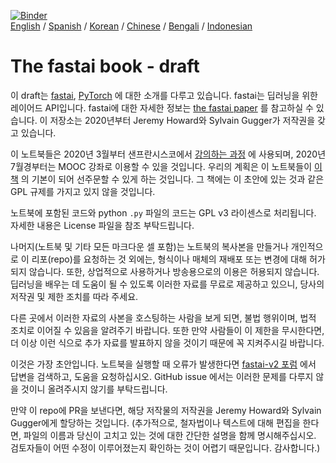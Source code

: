 [![Binder](https://mybinder.org/badge_logo.svg)](https://mybinder.org/v2/gh/fastai/fastbook/master)  
[English](./README.md) / [Spanish](./README_es.md) / [Korean](./README_ko.md) / [Chinese](./README_zh.md) / [Bengali](./README_bn.md) / [Indonesian](./README_id.md)

# The fastai book - draft

이 draft는 [fastai](https://docs.fast.ai/), [PyTorch](https://pytorch.org/) 에 대한 소개를 다루고 있습니다. fastai는 딥러닝을 위한 레이어드 API입니다. fastai에 대한 자세한 정보는 [the fastai paper](https://www.mdpi.com/2078-2489/11/2/108) 를 참고하실 수 있습니다. 이 저장소는 2020년부터 Jeremy Howard와 Sylvain Gugger가 저작권을 갖고 있습니다.

이 노트북들은 2020년 3월부터 샌프란시스코에서 [강의하는 과정](https://www.usfca.edu/data-institute/certificates/deep-learning-part-one) 에 사용되며, 2020년 7월경부터는 MOOC 강좌로 이용할 수 있을 것입니다. 우리의 계획은 이 노트북들이 [이 책](https://www.amazon.com/Deep-Learning-Coders-fastai-PyTorch/dp/1492045527) 의 기본이 되어 선주문할 수 있게 하는 것입니다. 그 책에는 이 초안에 있는 것과 같은 GPL 규제를 가지고 있지 않을 것입니다.

노트북에 포함된 코드와 python `.py` 파일의 코드는 GPL v3 라이센스로 처리됩니다. 자세한 내용은 License 파일을 참조 부탁드립니다.

나머지(노트북 및 기타 모든 마크다운 셀 포함)는 노트북의 복사본을 만들거나 개인적으로 이 리포(repo)를 요청하는 것 외에는, 형식이나 매체의 재배포 또는 변경에 대해 허가되지 않습니다. 또한, 상업적으로 사용하거나 방송용으로의 이용은 허용되지 않습니다. 딥러닝을 배우는 데 도움이 될 수 있도록 이러한 자료를 무료로 제공하고 있으니, 당사의 저작권 및 제한 조치를 따라 주세요.

다른 곳에서 이러한 자료의 사본을 호스팅하는 사람을 보게 되면, 불법 행위이며, 법적 조치로 이어질 수 있음을 알려주기 바랍니다. 또한 만약 사람들이 이 제한을 무시한다면, 더 이상 이런 식으로 추가 자료를 발표하지 않을 것이기 때문에 꼭 지켜주시길 바랍니다.

이것은 가장 초안입니다. 노트북을 실행할 때 오류가 발생한다면 [fastai-v2 포럼](https://forums.fast.ai/c/fastai-users/fastai-v2) 에서 답변을 검색하고, 도움을 요청하십시오. GitHub issue 에서는 이러한 문제를 다루지 않을 것이니 올려주시지 않기를 부탁드립니다.

만약 이 repo에 PR을 보낸다면, 해당 저작물의 저작권을 Jeremy Howard와 Sylvain Gugger에게 할당하는 것입니다. (추가적으로, 철자법이나 텍스트에 대해 편집을 한다면, 파일의 이름과 당신이 고치고 있는 것에 대한 간단한 설명을 함께 명시해주십시오. 검토자들이 어떤 수정이 이루어졌는지 확인하는 것이 어렵기 때문입니다. 감사합니다.)
